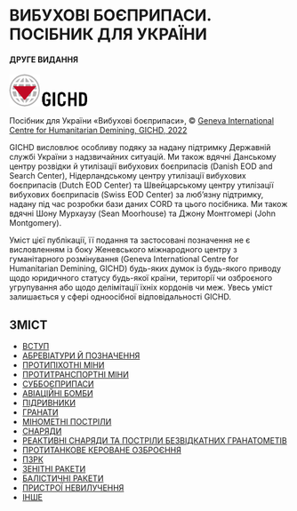 # ВИБУХОВІ БОЄПРИПАСИ. ПОСІБНИК ДЛЯ УКРАЇНИ

#### ДРУГЕ ВИДАННЯ

![image](GICHD_Ukraine_Guide_2022_Second_Edition_in_Ukrainian/Image_001.png) ![image](GICHD_Ukraine_Guide_2022_Second_Edition_in_Ukrainian/Image_002.png)

Посібник для України «Вибухові боєприпаси», © [Geneva International Centre for Humanitarian Demining, GICHD, 2022](http://gichd.org/)

GICHD висловлює особливу подяку за надану підтримку Державній службі України з надзвичайних ситуацій. Ми також вдячні Данському центру розвідки й утилізації вибухових боєприпасів (Danish EOD and Search Center), Нідерландському центру утилізації вибухових боєприпасів (Dutch EOD Center) та Швейцарському центру утилізації вибухових боєприпасів (Swiss EOD Center) за люб’язну підтримку, надану під час розробки бази даних CORD та цього посібника. Ми також вдячні Шону Мурхаузу (Sean Moorhouse) та Джону Монтгомері (John Montgomery).

Уміст цієї публікації, її подання та застосовані позначення не є висловленням із боку Женевського міжнародного центру з гуманітарного розмінування (Geneva International Centre for Humanitarian Demining, GICHD) будь-яких думок із будь-якого приводу щодо юридичного статусу будь-якої країни, території чи озброєного угрупування або щодо делімітації їхніх кордонів чи меж. Увесь уміст залишається у сфері одноосібної відповідальності GICHD.

## ЗМІСТ

- [ВСТУП](/1.INTRODUCTION.md)
- [АБРЕВІАТУРИ Й ПОЗНАЧЕННЯ](2.ABBREVIATIONS_AND_DESIGNATIONS.md)
- [ПРОТИПІХОТНІ МІНИ](3.ANTI-PERSONNEL_MINES.md)
- [ПРОТИТРАНСПОРТНІ МІНИ](4.ANTI-TRANSPORT_MINES.md)
- [СУББОЄПРИПАСИ](5.SUB_AMMUNITION.md)
- [АВІАЦІЙНІ БОМБИ](6.AVIATION_BOMBS.md)
- [ПІДРИВНИКИ](7.BLOWERS.md)
- [ГРАНАТИ](8.GRENADES.md)
- [МІНОМЕТНІ ПОСТРІЛИ](9.MORTAR_SHOT.md)
- [СНАРЯДИ](10.AMMUNITION.md)
- [РЕАКТИВНІ СНАРЯДИ ТА ПОСТРІЛИ БЕЗВІДКАТНИХ ГРАНАТОМЕТІВ](11.REACTIVE_PROJECTILE_AND_SHOTS_OF_RECOILLESS_GRENADE_LAUNCHES.md)
- [ПРОТИТАНКОВЕ КЕРОВАНЕ ОЗБРОЄННЯ](12.ANTI-TANK_GUIDED_WEAPONS.md)
- [ПЗРК](13.MANPADS.md)
- [ЗЕНІТНІ РАКЕТИ](14.ANTI-AIRCRAFT_MISSILE.md)
- [БАЛІСТИЧНІ РАКЕТИ](15.BALLISTIC_MISSILE.md)
- [ПРИСТРОЇ НЕВИЛУЧЕННЯ](16.NON-RETRIEVAL_DEVICES.md)
- [ІНШЕ](17.OTHER.md)